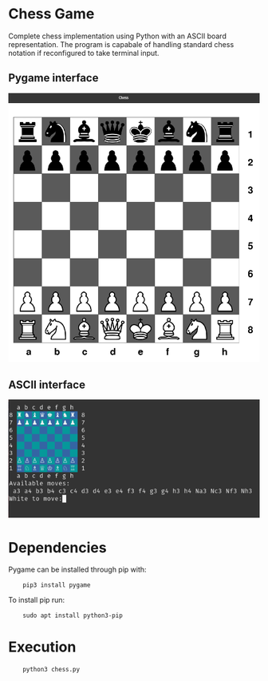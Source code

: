# Chess Game
Complete chess implementation using Python with an ASCII board representation. The program is capabale of handling standard chess notation if reconfigured to take terminal input.
## Pygame interface
![Pygame_image](./screenshots/gui_initial_board.png)

## ASCII interface
![Ascii_image](./screenshots/ascii_initial_board.png)

# Dependencies

Pygame can be installed through pip with:
```
    pip3 install pygame
```

To install pip run:
```
    sudo apt install python3-pip
```
# Execution
```
    python3 chess.py
```
